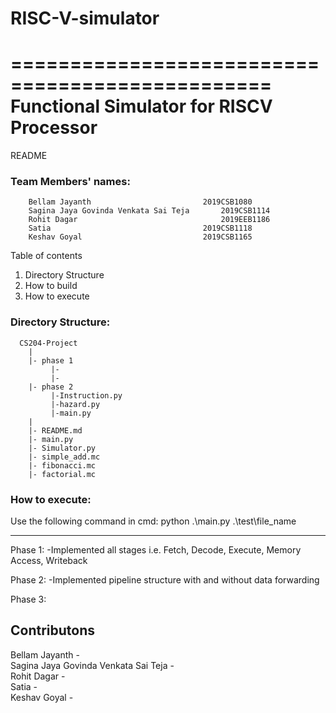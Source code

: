 # RISC-V-simulator
================================================
Functional Simulator for RISCV Processor
================================================

README

### Team Members' names:
        Bellam Jayanth	                       2019CSB1080
        Sagina Jaya Govinda Venkata Sai Teja       2019CSB1114
        Rohit Dagar	                               2019EEB1186
        Satia	                               2019CSB1118
        Keshav Goyal	                       2019CSB1165

Table of contents
1. Directory Structure
2. How to build
3. How to execute


### Directory Structure: 
      CS204-Project
        |
        |- phase 1
             |-
             |-
        |- phase 2
             |-Instruction.py
             |-hazard.py
             |-main.py
        |     
        |- README.md
        |- main.py
        |- Simulator.py
        |- simple_add.mc
        |- fibonacci.mc
        |- factorial.mc

      

### How to execute: 
Use the following command in cmd: 
    python .\main.py .\test\file_name
    
----------
Phase 1:
-Implemented all stages i.e. Fetch, Decode, Execute, Memory Access, Writeback

Phase 2:
-Implemented pipeline structure with and without data forwarding


Phase 3:

## Contributons
 Bellam Jayanth -   <br />
 Sagina Jaya Govinda Venkata Sai Teja -   <br />
 Rohit Dagar -   <br />
 Satia -    <br />
 Keshav Goyal -  

 
